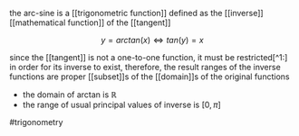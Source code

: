 the arc-sine is a [[trigonometric function]] defined as the [[inverse]] [[mathematical function]] of the  [[tangent]]

$$y = arctan(x) \iff tan(y)= x$$

since the [[tangent]] is not a one-to-one function, it must be restricted[^1:] in order for its inverse to exist, therefore, the result ranges of the inverse functions are proper [[subset]]s of the [[domain]]s of the original functions

- the domain of arctan is $\mathbb{R}$
- the range of usual principal values of inverse is $[0,\pi]$

#trigonometry 

[^1]: that is, to select an specific part of the function that meets the requirements of an [[injective function]]